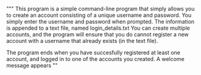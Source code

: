 """ This program is a simple command-line program that simply allows you to create an account consisting of a unique username and password. You simply enter the username and password when prompted. The information is appended to a text file, named login_details.txt You can create multiple accounts, and the program will ensure that you do cannot register a new account with a username that already exists (in the text file).

The program ends when you have succesfully registered at least one account, and logged in to one of the accounts you created. A welcome message appears ""
